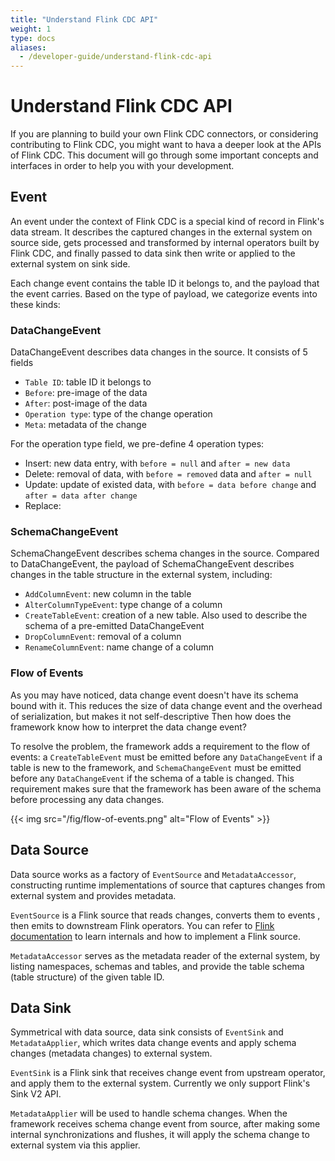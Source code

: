 ```yaml
---
title: "Understand Flink CDC API"
weight: 1
type: docs
aliases:
  - /developer-guide/understand-flink-cdc-api
---
```


<!--
Licensed to the Apache Software Foundation (ASF) under one
or more contributor license agreements.  See the NOTICE file
distributed with this work for additional information
regarding copyright ownership.  The ASF licenses this file
to you under the Apache License, Version 2.0 (the
"License"); you may not use this file except in compliance
with the License.  You may obtain a copy of the License at

  http://www.apache.org/licenses/LICENSE-2.0

Unless required by applicable law or agreed to in writing,
software distributed under the License is distributed on an
"AS IS" BASIS, WITHOUT WARRANTIES OR CONDITIONS OF ANY
KIND, either express or implied.  See the License for the
specific language governing permissions and limitations
under the License.
-->

# Understand Flink CDC API

If you are planning to build your own Flink CDC connectors, or considering
contributing to Flink CDC, you might want to hava a deeper look at the APIs of
Flink CDC. This document will go through some important concepts and interfaces
in order to help you with your development.

## Event

An event under the context of Flink CDC is a special kind of record in Flink's
data stream. It describes the captured changes in the external system on source
side, gets processed and transformed by internal operators built by Flink CDC,
and finally passed to data sink then write or applied to the external system on
sink side.

Each change event contains the table ID it belongs to, and the payload that the
event carries. Based on the type of payload, we categorize events into these
kinds:

### DataChangeEvent

DataChangeEvent describes data changes in the source. It consists of 5 fields

- `Table ID`: table ID it belongs to
- `Before`: pre-image of the data
- `After`: post-image of the data
- `Operation type`: type of the change operation
- `Meta`: metadata of the change

For the operation type field, we pre-define 4 operation types:

- Insert: new data entry, with `before = null` and `after = new data`
- Delete: removal of data, with `before = removed` data and `after = null`
- Update: update of existed data, with `before = data before change`
  and `after = data after change`
- Replace:

### SchemaChangeEvent

SchemaChangeEvent describes schema changes in the source. Compared to
DataChangeEvent, the payload of SchemaChangeEvent describes changes in the table
structure in the external system, including:

- `AddColumnEvent`: new column in the table
- `AlterColumnTypeEvent`: type change of a column
- `CreateTableEvent`: creation of a new table. Also used to describe the schema
  of
  a pre-emitted DataChangeEvent
- `DropColumnEvent`: removal of a column
- `RenameColumnEvent`: name change of a column

### Flow of Events

As you may have noticed, data change event doesn't have its schema bound with
it. This reduces the size of data change event and the overhead of
serialization, but makes it not self-descriptive Then how does the framework
know how to interpret the data change event?

To resolve the problem, the framework adds a requirement to the flow of events:
a `CreateTableEvent` must be emitted before any `DataChangeEvent` if a table is
new to the framework, and `SchemaChangeEvent` must be emitted before any
`DataChangeEvent` if the schema of a table is changed. This requirement makes
sure that the framework has been aware of the schema before processing any data
changes.

{{< img src="/fig/flow-of-events.png" alt="Flow of Events" >}}

## Data Source

Data source works as a factory of `EventSource` and `MetadataAccessor`,
constructing runtime implementations of source that captures changes from
external system and provides metadata.

`EventSource` is a Flink source that reads changes, converts them to events
, then emits to downstream Flink operators. You can refer
to [Flink documentation](https://nightlies.apache.org/flink/flink-docs-stable/docs/dev/datastream/sources/)
to learn internals and how to implement a Flink source.

`MetadataAccessor` serves as the metadata reader of the external system, by
listing namespaces, schemas and tables, and provide the table schema (table
structure) of the given table ID.

## Data Sink

Symmetrical with data source, data sink consists of `EventSink`
and `MetadataApplier`, which writes data change events and apply schema
changes (metadata changes) to external system.

`EventSink` is a Flink sink that receives change event from upstream operator,
and apply them to the external system. Currently we only support Flink's Sink V2
API.

`MetadataApplier` will be used to handle schema changes. When the framework
receives schema change event from source, after making some internal
synchronizations and flushes, it will apply the schema change to
external system via this applier. 

